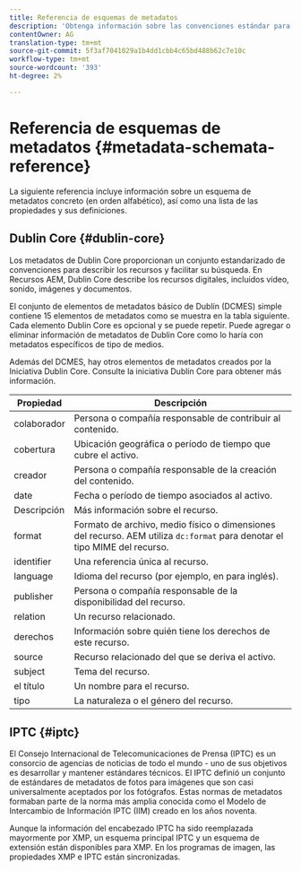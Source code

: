 ```yaml
---
title: Referencia de esquemas de metadatos
description: 'Obtenga información sobre las convenciones estándar para describir metadatos de recursos, incluidos Dublin Core, IPTC y otros esquemas de metadatos. '
contentOwner: AG
translation-type: tm+mt
source-git-commit: 5f3af7041029a1b4dd1cbb4c65bd488b62c7e10c
workflow-type: tm+mt
source-wordcount: '393'
ht-degree: 2%

---
```



# Referencia de esquemas de metadatos {#metadata-schemata-reference}

La siguiente referencia incluye información sobre un esquema de metadatos concreto (en orden alfabético), así como una lista de las propiedades y sus definiciones.

## Dublin Core {#dublin-core}

Los metadatos de Dublin Core proporcionan un conjunto estandarizado de convenciones para describir los recursos y facilitar su búsqueda. En Recursos AEM, Dublin Core describe los recursos digitales, incluidos vídeo, sonido, imágenes y documentos.

El conjunto de elementos de metadatos básico de Dublín (DCMES) simple contiene 15 elementos de metadatos como se muestra en la tabla siguiente. Cada elemento Dublin Core es opcional y se puede repetir. Puede agregar o eliminar información de metadatos de Dublin Core como lo haría con metadatos específicos de tipo de medios.

Además del DCMES, hay otros elementos de metadatos creados por la Iniciativa Dublin Core. Consulte la iniciativa [](https://dublincore.org/) Dublin Core para obtener más información.

| Propiedad | Descripción |
| ----------- | ------------------------------------------------------------------------------------------------------------------------ |
| colaborador | Persona o compañía responsable de contribuir al contenido. |
| cobertura | Ubicación geográfica o período de tiempo que cubre el activo. |
| creador | Persona o compañía responsable de la creación del contenido. |
| date | Fecha o período de tiempo asociados al activo. |
| Descripción | Más información sobre el recurso. |
| format | Formato de archivo, medio físico o dimensiones del recurso. AEM utiliza `dc:format` para denotar el tipo MIME del recurso. |
| identifier | Una referencia única al recurso. |
| language | Idioma del recurso (por ejemplo, en para inglés). |
| publisher | Persona o compañía responsable de la disponibilidad del recurso. |
| relation | Un recurso relacionado. |
| derechos | Información sobre quién tiene los derechos de este recurso. |
| source | Recurso relacionado del que se deriva el activo. |
| subject | Tema del recurso. |
| el título | Un nombre para el recurso. |
| tipo | La naturaleza o el género del recurso. |

## IPTC {#iptc}

El Consejo Internacional de Telecomunicaciones de Prensa (IPTC) es un consorcio de agencias de noticias de todo el mundo - uno de sus objetivos es desarrollar y mantener estándares técnicos. El IPTC definió un conjunto de estándares de metadatos de fotos para imágenes que son casi universalmente aceptados por los fotógrafos. Estas normas de metadatos formaban parte de la norma más amplia conocida como el Modelo de Intercambio de Información IPTC (IIM) creado en los años noventa.

Aunque la información del encabezado IPTC ha sido reemplazada mayormente por XMP, un esquema principal IPTC y un esquema de extensión están disponibles para XMP. En los programas de imagen, las propiedades XMP e IPTC están sincronizadas.
